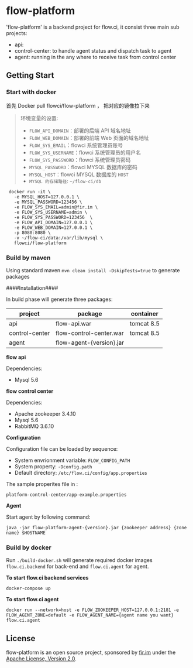 flow-platform
============

'flow-platform' is a backend project for flow.ci, it consist three main sub projects:  

- api: 
- control-center: to handle agent status and dispatch task to agent
- agent: running in the any where to receive task from control center


## Getting Start

### Start with docker

首先 Docker pull flowci/flow-platform ， 把对应的镜像拉下来
 
> 环境变量的设置:
> 
> - `FLOW_API_DOMAIN`：部署的后端 API 域名地址
> - `FLOW_WEB_DOMAIN`：部署的前端 Web 页面的域名地址
> - `FLOW_SYS_EMAIL`：flowci 系统管理员账号
> - `FLOW_SYS_USERNAME`：flowci 系统管理员的用户名
> - `FLOW_SYS_PASSWORD`：flowci 系统管理员密码
> - `MYSQL_PASSWORD`：flowci MYSQL 数据库的密码
> - `MYSQL_HOST`：flowci MYSQL 数据库的 `HOST`
> - `MYSQL 的存储路径`: `~/flow-ci/db`

```
 docker run -it \
   -e MYSQL_HOST=127.0.0.1 \
   -e MYSQL_PASSWORD=123456 \
   -e FLOW_SYS_EMAIL=admin@fir.im \
   -e FLOW_SYS_USERNAME=admin \
   -e FLOW_SYS_PASSWORD=123456  \
   -e FLOW_API_DOMAIN=127.0.0.1 \
   -e FLOW_WEB_DOMAIN=127.0.0.1 \
   -p 8080:8080 \
   -v ~/flow-ci/data:/var/lib/mysql \
   flowci/flow-platform

``` 

### Build by maven

Using standard maven `mvn clean install -DskipTests=true` to generate packages

####Installation####

In build phase will generate three packages:

| project | package | container |
|---------|---------|-----------|
| api | flow-api.war | tomcat 8.5 |
| control-center | flow-control-center.war | tomcat 8.5 |
| agent | flow-agent-{version}.jar |  |

**flow api**

Dependencies: 

- Mysql 5.6

**flow control center**

Dependencies:

- Apache zookeeper 3.4.10
- Mysql 5.6
- RabbitMQ 3.6.10

**Configuration**

Configuration file can be loaded by sequence:
- System envrionment variable: `FLOW_CONFIG_PATH`
- System property: `-Dconfig.path`
- Default directory: `/etc/flow.ci/config/app.properties`

The sample properites file in : 

`platform-control-center/app-example.properties`

**Agent**

Start agent by following command:

`java -jar flow-platform-agent-{version}.jar {zookeeper address} {zone name} $HOSTNAME`


### Build by docker

Run `./build-docker.sh` will generate required docker images `flow.ci.backend` for back-end and `flow.ci.agent` for agent.

**To start flow.ci backend services**

`docker-compose up`

**To start flow.ci agent** 

`docker run --network=host -e FLOW_ZOOKEEPER_HOST=127.0.0.1:2181 -e FLOW_AGENT_ZONE=default -e FLOW_AGENT_NAME={agent name you want} flow.ci.agent`



## License
flow-platform is an open source project, sponsored by [fir.im](https://www.fir.im) 
under the [Apache License, Version 2.0](https://www.apache.org/licenses/LICENSE-2.0).
